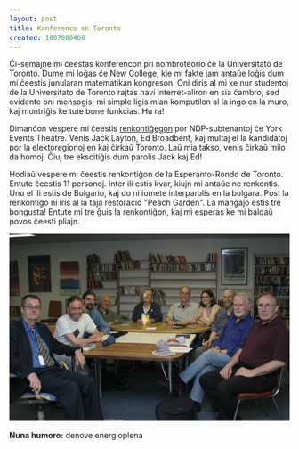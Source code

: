```yaml
---
layout: post
title: Konferenco en Toronto
created: 1087880460
---
```

Ĉi-semajne mi ĉeestas konferencon pri nombroteorio ĉe la Universitato de Toronto.  Dume mi loĝas ĉe New College, kie mi fakte jam antaŭe loĝis dum mi ĉeestis junularan matematikan kongreson.  Oni diris al mi ke nur studentoj de la Universitato de Toronto rajtas havi interret-aliron en sia ĉambro, sed evidente oni mensogis; mi simple ligis mian komputilon al la ingo en la muro, kaj montriĝis ke tute bone funkcias.  Hu ra!

Dimanĉon vespere mi ĉeestis <a href="http://ndp.ca/newsdetail/nid-1928">renkontiĝegon</a> por NDP-subtenantoj ĉe York Events Theatre.  Venis Jack Layton, Ed Broadbent, kaj multaj el la kandidatoj por la elektoregionoj en kaj ĉirkaŭ Toronto.  Laŭ mia takso, venis ĉirkaŭ milo da homoj.  Ĉiuj tre ekscitiĝis dum parolis Jack kaj Ed!

Hodiaŭ vespere mi ĉeestis renkontiĝon de la Esperanto-Rondo de Toronto.  Entute ĉeestis 11 personoj.  Inter ili estis kvar, kiujn mi antaŭe ne renkontis.  Unu el ili estis de Bulgario, kaj do ni iomete interparolis en la bulgara.  Post la renkontiĝo ni iris al la taja restoracio "Peach Garden".  La manĝaĵo estis tre bongusta!  Entute mi tre ĝuis la renkontiĝon, kaj mi esperas ke mi baldaŭ povos ĉeesti pliajn.


<img src="/files/IMG_3008_mg.jpg" alt="renkontiĝo de ERT" />


**Nuna humoro:** denove energioplena
